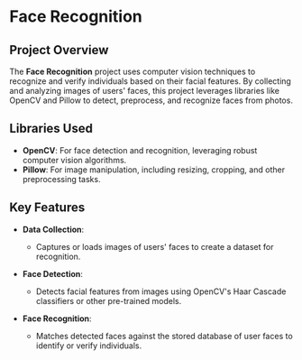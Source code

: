 

# Face Recognition

## Project Overview

The **Face Recognition** project uses computer vision techniques to recognize and verify individuals based on their facial features. By collecting and analyzing images of users' faces, this project leverages libraries like OpenCV and Pillow to detect, preprocess, and recognize faces from photos.

## Libraries Used

- **OpenCV**: For face detection and recognition, leveraging robust computer vision algorithms.
- **Pillow**: For image manipulation, including resizing, cropping, and other preprocessing tasks.

## Key Features

- **Data Collection**:
  - Captures or loads images of users' faces to create a dataset for recognition.

- **Face Detection**:
  - Detects facial features from images using OpenCV's Haar Cascade classifiers or other pre-trained models.

- **Face Recognition**:
  - Matches detected faces against the stored database of user faces to identify or verify individuals.

